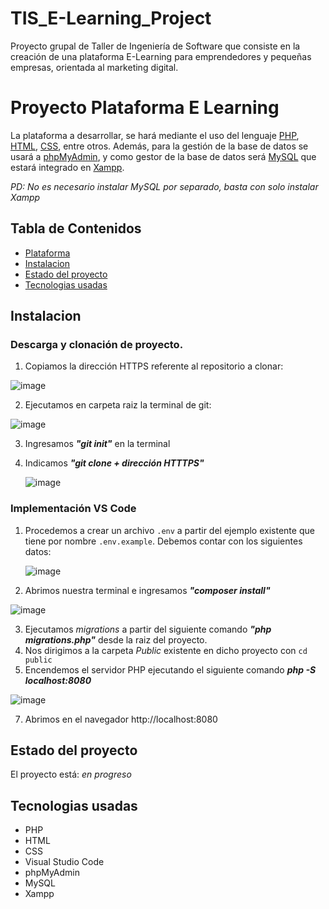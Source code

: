 # TIS_E-Learning_Project
Proyecto grupal de Taller de Ingeniería de Software que consiste en la creación de una plataforma E-Learning para emprendedores y pequeñas empresas, orientada al marketing digital.

# Proyecto Plataforma E Learning

La plataforma a desarrollar, se hará mediante el uso del lenguaje [PHP](https://www.php.net/), [HTML](https://html.com/), [CSS](https://lenguajecss.com/css/), entre otros. Además, para la gestión de la base de datos se usará a [phpMyAdmin](https://www.phpmyadmin.net/), y como gestor de la base de datos será [MySQL](https://www.mysql.com/) que estará integrado en [Xampp](https://www.apachefriends.org/es/index.html). 

_PD: No es necesario instalar MySQL por separado, basta con solo instalar Xampp_

## Tabla de Contenidos
* [Plataforma](#proyecto-plataforma-e-learning)
* [Instalacion](#instalacion)
* [Estado del proyecto](#estado-del-proyecto)
* [Tecnologias usadas](#tecnologias-usadas)

## Instalacion

### Descarga y clonación de proyecto.

1. Copiamos la dirección HTTPS referente al repositorio a clonar:

![image](https://github.com/user-attachments/assets/90922dab-26ae-4ae3-9ea3-d96dffeaee79)

2. Ejecutamos en carpeta raiz la terminal de git:

![image](https://github.com/user-attachments/assets/688d3681-ded3-428e-a20b-9f59703c91be)

3. Ingresamos ***"git init"*** en la terminal
4. Indicamos ***"git clone + dirección HTTTPS"***

   ![image](https://github.com/user-attachments/assets/322f2151-c8ea-4bb0-bf53-84a9118c44dd)

### Implementación VS Code

1. Procedemos a crear un archivo `.env` a partir del ejemplo existente que tiene por nombre `.env.example`. Debemos contar con los siguientes datos:

   ![image](https://github.com/user-attachments/assets/5b23c472-22d3-4e25-a130-60779f53a598)

2. Abrimos nuestra terminal e ingresamos ***"composer install"***

![image](https://github.com/user-attachments/assets/9992148f-7530-4ab2-a782-05fb857ca189)

3. Ejecutamos _migrations_ a partir del siguiente comando ***"php migrations.php"*** desde la raiz del proyecto.
4. Nos dirigimos a la carpeta _Public_ existente en dicho proyecto con `cd public` 
5. Encendemos el servidor PHP ejecutando el siguiente comando ***php -S localhost:8080***

![image](https://github.com/user-attachments/assets/f2f09185-f95a-480d-a91b-cf9b8ef50f27)

   
7. Abrimos en el navegador http://localhost:8080
   
## Estado del proyecto

El proyecto está: _en progreso_

## Tecnologias usadas

- PHP
- HTML
- CSS
- Visual Studio Code
- phpMyAdmin
- MySQL
- Xampp
